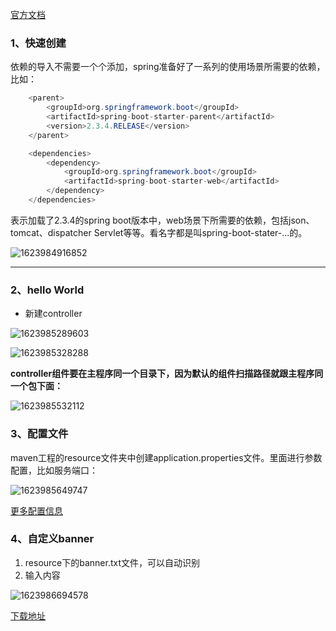 [官方文档](https://docs.spring.io/spring-boot/docs/2.2.13.RELEASE/reference/html/index.html)

### 1、快速创建

依赖的导入不需要一个个添加，spring准备好了一系列的使用场景所需要的依赖，比如：

```java
	<parent>
        <groupId>org.springframework.boot</groupId>
        <artifactId>spring-boot-starter-parent</artifactId>
        <version>2.3.4.RELEASE</version>
    </parent>

    <dependencies>
        <dependency>
            <groupId>org.springframework.boot</groupId>
            <artifactId>spring-boot-starter-web</artifactId>
        </dependency>
    </dependencies>
```

表示加载了2.3.4的spring boot版本中，web场景下所需要的依赖，包括json、tomcat、dispatcher Servlet等等。看名字都是叫spring-boot-stater-...的。

![1623984916852](C:\Users\Administrator.DESKTOP-J8UMSB2\AppData\Roaming\Typora\typora-user-images\1623984916852.png)

---



### 2、hello World

- 新建controller

![1623985289603](C:\Users\Administrator.DESKTOP-J8UMSB2\AppData\Roaming\Typora\typora-user-images\1623985289603.png)

![1623985328288](C:\Users\Administrator.DESKTOP-J8UMSB2\AppData\Roaming\Typora\typora-user-images\1623985328288.png)

**controller组件要在主程序同一个目录下，因为默认的组件扫描路径就跟主程序同一个包下面：**

![1623985532112](C:\Users\Administrator.DESKTOP-J8UMSB2\AppData\Roaming\Typora\typora-user-images\1623985532112.png)



### 3、配置文件

 maven工程的resource文件夹中创建application.properties文件。里面进行参数配置，比如服务端口：

![1623985649747](C:\Users\Administrator.DESKTOP-J8UMSB2\AppData\Roaming\Typora\typora-user-images\1623985649747.png)

[更多配置信息](https://docs.spring.io/spring-boot/docs/2.3.7.RELEASE/reference/html/appendix-application-properties.html#common-application-properties-server)



### 4、自定义banner

1. resource下的banner.txt文件，可以自动识别
2. 输入内容

![1623986694578](C:\Users\Administrator.DESKTOP-J8UMSB2\AppData\Roaming\Typora\typora-user-images\1623986694578.png)

[下载地址](https://www.bootschool.net/ascii-art/search)



